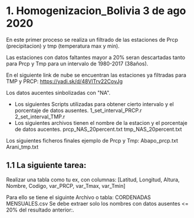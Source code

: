 # 1. Homogenizacion_Bolivia 3 de ago 2020
En este primer proceso se realiza un filtrado de las estaciones de Prcp (precipitacion) y  tmp (temperatura max y  min).

Las estaciones con datos faltantes mayor a 20% seran descartadas tanto para Prcp y Tmp para un intervalo de 1980-2017 (38años).

En el siguiente link de nube se encuentran las estaciones ya filtradas para TMP y PRCP:
https://yadi.sk/d/48VlTrv22CovJg

Los datos aucentes sinbolizadas con "NA".

- Los siguientes Scripts utilizadas para obtener cierto intervalo y el porcentaje de datos ausentes.
 1_set_interval_PRCP.r
 2_set_interval_TMP.r
- Los siguientes archivos tienen el nombre de la estacion y el porcentaje de datos aucentes.
 prcp_NAS_20percent.txt
 tmp_NAS_20percent.txt

Los siguientes ficheros finales ejemplo de Prcp y Tmp:
 Abapo_prcp.txt
 Arani_tmp.txt

## 1.1 La siguiente tarea:
Realizar una tabla como tu ex, con  columnas:
[Latitud, Longitud, Altura, Nombre, Codigo, var_PRCP, var_Tmax, var_Tmin]

Para ello se tiene el siguinte Archivo o tabla:
CORDENADAS MENSUALES.csv
Se debe extraer solo los nombres con datos ausentes <= 20% del resultado anterior:.





